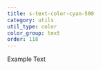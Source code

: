 ```yaml
---
title: s-text-color-cyan-500
category: utils
util_type: color
color_group: text
order: 118
---
```

<div class="s-text-color-cyan-500">Example Text</div>